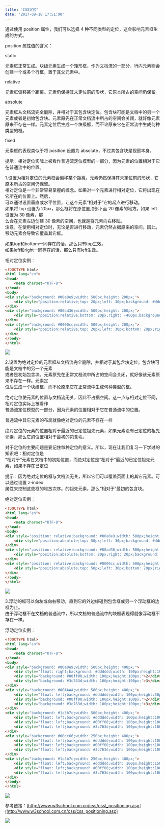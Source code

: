 ```yaml
---
title: 'CSS定位'
date: '2017-09-18 17:51:00'
---   
```

通过使用 position 属性，我们可以选择 4 种不同类型的定位，这会影响元素框生成的方式。  
  

position 属性值的含义：  
  

static  

 元素框正常生成。块级元素生成一个矩形框，作为文档流的一部分，行内元素则会创建一个或多个行框，置于其父元素中。  

relative  

 元素框偏移某个距离。元素仍保持其未定位前的形状，它原本所占的空间仍保留。  

absolute  

 元素框从文档流完全删除，并相对于其包含块定位。包含块可能是文档中的另一个元素或者是初始包含块。元素原先在正常文档流中所占的空间会关闭，就好像元素原来不存在一样。元素定位后生成一个块级框，而不论原来它在正常流中生成何种类型的框。  

fixed  

 元素框的表现类似于将 position 设置为 absolute，不过其包含块是视窗本身。  
  

提示：相对定位实际上被看作普通流定位模型的一部分，因为元素的位置相对于它在普通流中的位置。

1.设置为相对定位的元素框会偏移某个距离。元素仍然保持其未定位前的形状，它原本所占的空间仍保留。  
相对定位是一个非常容易掌握的概念。如果对一个元素进行相对定位，它将出现在它所在的位置上。然后，  
可以通过设置垂直或水平位置，让这个元素“相对于”它的起点进行移动。  
如果将 top 设置为 20px，那么框将在原位置顶部下面 20 像素的地方。如果 left 设置为 30 像素，那  
么会在元素左边创建 30 像素的空间，也就是将元素向右移动。  
注意，在使用相对定位时，无论是否进行移动，元素仍然占据原来的空间。因此，移动元素会导致它覆盖其它框。  
  
如果top和bottom一同存在的话，那么只有top生效。  
如果left和right一同存在的话，那么只有left生效。

相对定位实例：

```html
<!DOCTYPE html>
<html lang="en">
<head>
    <meta charset="UTF-8">
</head>
<body>
<div style="background: #00a0e9;width: 500px;height: 200px;">
    <div style="position:relative;top: 20px;left: 30px;background: #dddddd;width: 100px;height:100px;"></div>
</div>
<div style="background: #00ad36;width: 500px;height: 200px;">
    <div style="position:relative;bottom: 20px;right: -400px;background: #dddddd;width: 100px;height:100px;"></div>
</div>
<div style="background: #0000cc;width: 500px;height: 200px;">
    <div style="position:relative;top: 20px;left: 30px;bottom: 20px;right: -400px;background: #dddddd;width: 100px;height:100px;"></div>
</div>
</body>
</html>
```
  
![](https://img-blog.csdn.net/20170918175301384?watermark/2/text/aHR0cDovL2Jsb2cuY3Nkbi5uZXQveHV0b25nYmFv/font/5a6L5L2T/fontsize/400/fill/I0JBQkFCMA/dissolve/70/gravity/Center)  

2.设置为绝对定位的元素框从文档流完全删除，并相对于其包含块定位，包含块可能是文档中的另一个元素  
或者是初始包含块。元素原先在正常文档流中所占的空间会关闭，就好像该元素原来不存在一样。元素定  
位后生成一个块级框，而不论原来它在正常流中生成何种类型的框。  
  
绝对定位使元素的位置与文档流无关，因此不占据空间。这一点与相对定位不同，相对定位实际上被看作  
普通流定位模型的一部分，因为元素的位置相对于它在普通流中的位置。  
  
普通流中其它元素的布局就像绝对定位的元素不存在一样  
  
绝对定位的元素的位置相对于最近的已定位祖先元素，如果元素没有已定位的祖先元素，那么它的位置相对于最初的包含块。  
  
对于定位的主要问题是要记住每种定位的意义。所以，现在让我们复习一下学过的知识吧：相对定位是  
“相对于”元素在文档中的初始位置，而绝对定位是“相对于”最近的已定位祖先元素，如果不存在已定位  
  
提示：因为绝对定位的框与文档流无关，所以它们可以覆盖页面上的其它元素。可以通过设置 z-index  
属性来控制这些框的堆放次序。的祖先元素，那么“相对于”最初的包含块。

绝对定位实例：

```html
<!DOCTYPE html>
<html lang="en">
<head>
    <meta charset="UTF-8">
</head>
<body>
<div style="position: relative;background: #00a0e9;width: 500px;height: 200px;">
    <div style="position:absolute;top: 50px;left: 30px;background: #dddddd;width: 100px;height:100px;"></div>
</div>
<div style="position: relative;background: #00ad36;width: 500px;height: 200px;">
    <div style="position:absolute;bottom: 20px;right: 20px;background: #dddddd;width: 100px;height:100px;"></div>
</div>
<div style="position: relative;background: #0000cc;width: 500px;height: 200px;">
    <div style="position:absolute;top: 50px;left: 30px;bottom: 20px;right: -400px;background: #dddddd;width: 100px;height:100px;"></div>
</div>
</body>
</html>
```
  
![](https://img-blog.csdn.net/20170918175454447?watermark/2/text/aHR0cDovL2Jsb2cuY3Nkbi5uZXQveHV0b25nYmFv/font/5a6L5L2T/fontsize/400/fill/I0JBQkFCMA/dissolve/70/gravity/Center)  

3.浮动的框可以向左或向右移动，直到它的外边缘碰到包含框或另一个浮动框的边框为止。  
由于浮动框不在文档的普通流中，所以文档的普通流中的块框表现得就像浮动框不存在一样。

浮动定位实例：

```html
<!DOCTYPE html>
<html lang="en">
<head>
    <meta charset="UTF-8">
</head>
<body>
<div style="background: #00a0e9;width: 500px;height: 400px;">
    <div style="float: right;background: #dddddd;width: 100px;height:100px;">1</div>
    <div style="background: #00ff00;width: 100px;height:100px;">2</div>
    <div style="background: #3c763d;width: 100px;height:100px;">3</div>
</div>
<div style="background: #00AAAA;width: 500px;height: 400px;">
    <div style="float: left;background: #dddddd;width: 100px;height:50px;">1</div>
    <div style="background: #00ff00;width: 100px;height:100px;">2</div>
    <div style="background: #3c763d;width: 100px;height:100px;">3</div>
</div>
<div style="background: #1c3b7c;width: 500px;height: 400px;">
    <div style="float: left;background: #dddddd;width: 100px;height:100px;">1</div>
    <div style="float: left;background: #00ff00;width: 100px;height:100px;">2</div>
    <div style="float: left;background: #3c763d;width: 100px;height:100px;">3</div>
</div>
<div style="background: #00cc66;width: 250px;height: 400px;">
    <div style="float: left;background: #dddddd;width: 100px;height:100px;">1</div>
    <div style="float: left;background: #00ff00;width: 100px;height:100px;">2</div>
    <div style="float: left;background: #3c763d;width: 100px;height:100px;">3</div>
</div>
<div style="background: #1c3b7c;width: 250px;height: 400px;">
    <div style="float: left;background: #dddddd;width: 100px;height:150px;">1</div>
    <div style="float: left;background: #00ff00;width: 100px;height:100px;">2</div>
    <div style="float: left;background: #3c763d;width: 100px;height:100px;">3</div>
</div>
</body>
</html>
```
  
  

![](https://img-blog.csdn.net/20170918180251062?watermark/2/text/aHR0cDovL2Jsb2cuY3Nkbi5uZXQveHV0b25nYmFv/font/5a6L5L2T/fontsize/400/fill/I0JBQkFCMA/dissolve/70/gravity/Center)

参考链接：[http://www.w3school.com.cn/css/css\_positioning.asp](http://www.w3school.com.cn/css/css_positioning.asp)

![](https://img-blog.csdn.net/20170918180519356?watermark/2/text/aHR0cDovL2Jsb2cuY3Nkbi5uZXQveHV0b25nYmFv/font/5a6L5L2T/fontsize/400/fill/I0JBQkFCMA/dissolve/70/gravity/Center)